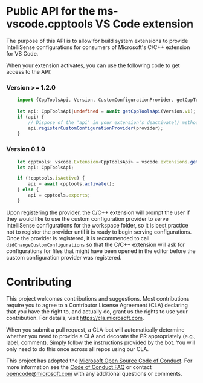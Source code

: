 # Public API for the ms-vscode.cpptools VS Code extension

The purpose of this API is to allow for build system extensions to provide IntelliSense configurations for consumers
of Microsoft's C/C++ extension for VS Code.

When your extension activates, you can use the following code to get access to the API:

### Version >= 1.2.0

```TypeScript
    import {CppToolsApi, Version, CustomConfigurationProvider, getCppToolsApi} from 'vscode-cpptools';
 
    let api: CppToolsApi|undefined = await getCppToolsApi(Version.v1);
    if (api) {
        // Dispose of the 'api' in your extension's deactivate() method, or whenever you want to deregister the provider.
        api.registerCustomConfigurationProvider(provider);
    }
```

### Version 0.1.0

```TypeScript
    let cpptools: vscode.Extension<CppToolsApi> = vscode.extensions.getExtension("ms-vscode.cpptools");
    let api: CppToolsApi;

    if (!cpptools.isActive) { 
        api = await cpptools.activate();
    } else {
        api = cpptools.exports;
    }
```

Upon registering the provider, the C/C++ extension will prompt the user if they would like to use the custom configuration
provider to serve IntelliSense configurations for the workspace folder, so it is best practice not to register the provider
until it is ready to begin serving configurations. Once the provider is registered, it is recommended to call
`didChangeCustomConfigurations` so that the C/C++ extension will ask for configurations for files that might have been opened
in the editor before the custom configuration provider was registered.

# Contributing

This project welcomes contributions and suggestions.  Most contributions require you to agree to a
Contributor License Agreement (CLA) declaring that you have the right to, and actually do, grant us
the rights to use your contribution. For details, visit https://cla.microsoft.com.

When you submit a pull request, a CLA-bot will automatically determine whether you need to provide
a CLA and decorate the PR appropriately (e.g., label, comment). Simply follow the instructions
provided by the bot. You will only need to do this once across all repos using our CLA.

This project has adopted the [Microsoft Open Source Code of Conduct](https://opensource.microsoft.com/codeofconduct/).
For more information see the [Code of Conduct FAQ](https://opensource.microsoft.com/codeofconduct/faq/) or
contact [opencode@microsoft.com](mailto:opencode@microsoft.com) with any additional questions or comments.
